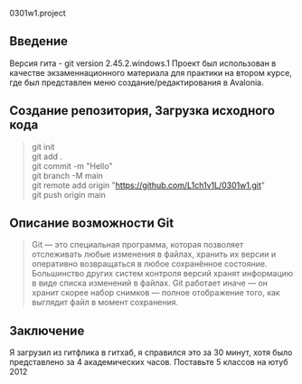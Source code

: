 0301w1.project
## Введение
Версия гита - git version 2.45.2.windows.1
Проект был использован в качестве экзаменнационного материала для практики на втором курсе, где был представлен меню создание/редактирования в Avalonia.
## Создание репозитория, Загрузка исходного кода  
  > git init </br>
  > git add . </br>
  > git commit -m "Hello" </br>
  > git branch -M main </br>
  > git remote add origin "https://github.com/L1ch1v1L/0301w1.git" </br>
  > git push origin main </br>
## Описание возможности Git
  > Git — это специальная программа, которая позволяет отслеживать любые изменения в файлах, хранить их версии и оперативно возвращаться в любое сохранённое состояние. </br>
  > Большинство других систем контроля версий хранят информацию в виде списка изменений в файлах. Git работает иначе — он хранит скорее набор снимков — полное отображение того, как выглядит файл в момент сохранения. </br>
## Заключение
Я загрузил из гитфлика в гитхаб, я справился это за 30 минут, хотя было представлено за 4 академических часов. Поставьте 5 классов на ютуб 2012

